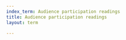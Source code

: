 ```yaml
---
index_term: Audience participation readings
title: Audience participation readings
layout: term

---
```

